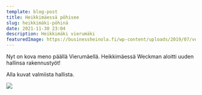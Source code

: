 ```yaml
---
template: blog-post
title: Heikkimäessä pöhisee
slug: heikkimäki-pöhinä
date: 2021-11-30 23:04
description: Heikkimäki vierumäki
featuredImage: https://businessheinola.fi/wp-content/uploads/2019/07/vuohkallio500.jpg
---
```

Nyt on kova meno päällä Vierumäellä. Heikkimäessä Weckman aloitti uuden hallinsa rakennustyöt!

Alla kuvat valmiista hallista.

![](https://www.weckmansteel.fi/wp-content/uploads/2019/12/weckman-WSE-halli-1.jpg)